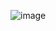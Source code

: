 ![image](https://user-images.githubusercontent.com/90752081/138593255-e2e3e999-5fc5-4507-b756-ac84ac474b38.png)
